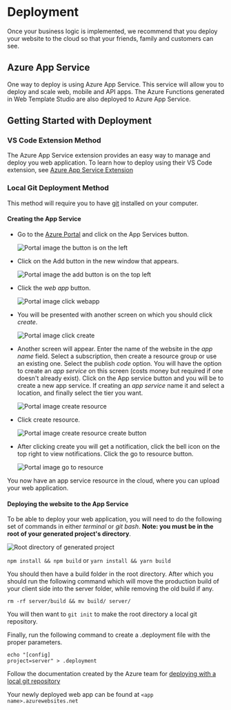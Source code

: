 # Deployment

Once your business logic is implemented, we recommend that you deploy your website to the cloud so that your friends, family and customers can see.

## Azure App Service

One way to deploy is using Azure App Service. This service will allow you to deploy and scale web, mobile and API apps. The Azure Functions generated in Web Template Studio are also deployed to Azure App Service.

## Getting Started with Deployment

### VS Code Extension Method

The Azure App Service extension provides an easy way to manage and deploy you web application. To learn how to deploy using their VS Code extension, see [Azure App Service Extension](https://github.com/Microsoft/vscode-azureappservice)

### Local Git Deployment Method

This method will require you to have [git](https://git-scm.com/downloads) installed on your computer.

#### Creating the App Service

- Go to the [Azure Portal](https://portal.azure.com) and click on the App Services button.

  ![Portal image the button is on the left](./resources/azure-appservice-portal.png)

- Click on the Add button in the new window that appears.

  ![Portal image the add button is on the top left](./resources/azure-appservice-add.png)

- Click the _web app_ button.

  ![Portal image click webapp](./resources/azure-appservice-click-webapp.png)

- You will be presented with another screen on which you should click _create_.

  ![Portal image click create](./resources/azure-appservice-click-create.png)

- Another screen will appear. Enter the name of the website in the _app name_ field. Select a subscription, then create a resource group or use an existing one. Select the publish _code_ option. You will have the option to create an _app service_ on this screen (costs money but required if one doesn't already exist). Click on the App service button and you will be to create a new app service. If creating an _app service_ name it and select a location, and finally select the tier you want.

  ![Portal image create resource](./resources/azure-appservice-createresource.png)

- Click create resource.

  ![Portal image create resource create button](./resources/azure-appservice-createadd.png)

- After clicking create you will get a notification, click the bell icon on the top right to view notifications. Click the go to resource button.

  ![Portal image go to resource](./resources/azure-appservice-notification.png)

You now have an app service resource in the cloud, where you can upload your web application.

#### Deploying the website to the App Service

To be able to deploy your web application, you will need to do the following set of commands in either _terminal_ or _git bash_. **Note: you must be in the root of your generated project's directory**.

![Root directory of generated project](./resources/azure-appservice-rootdirectory.png)

`npm install && npm build` or `yarn install && yarn build`

You should then have a build folder in the root directory. After which you should run the following command which will move the production build of your client side into the server folder, while removing the old build if any.

`rm -rf server/build && mv build/ server/`

You will then want to `git init` to make the root directory a local git repository.

Finally, run the following command to create a .deployment file with the proper parameters.

```
echo "[config]
project=server" > .deployment
```

Follow the documentation created by the Azure team for [deploying with a local git repository](https://docs.microsoft.com/en-us/azure/app-service/deploy-local-git#open-azure-cloud-shell)

Your newly deployed web app can be found at `<app name>.azurewebsites.net`
